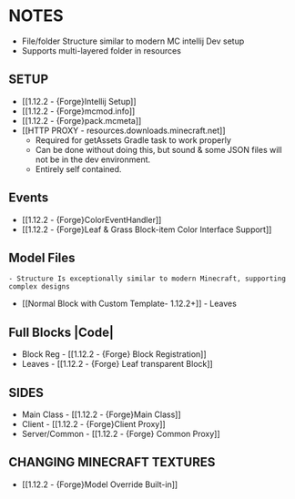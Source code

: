 
# NOTES
- File/folder Structure similar to modern MC intellij Dev setup
- Supports multi-layered folder in resources
## SETUP
- [[1.12.2 - {Forge}Intellij Setup]]
- [[1.12.2 - {Forge}mcmod.info]]
- [[1.12.2 - {Forge}pack.mcmeta]]
- [[HTTP PROXY - resources.downloads.minecraft.net]]
	- Required for getAssets Gradle task to work properly
	- Can be done without doing this, but sound & some JSON files will not be in the dev environment.
	- Entirely self contained.

## Events
- [[1.12.2 - {Forge}ColorEventHandler]]
- [[1.12.2 - {Forge}Leaf & Grass Block-item Color Interface Support]]

## Model Files
	- Structure Is exceptionally similar to modern Minecraft, supporting complex designs
- [[Normal Block with Custom Template- 1.12.2+]] - Leaves


## Full Blocks |Code|
- Block Reg - [[1.12.2 - {Forge} Block Registration]]
- Leaves - [[1.12.2 - {Forge} Leaf transparent Block]]

## SIDES
- Main Class - [[1.12.2 - {Forge}Main Class]]
- Client - [[1.12.2 - {Forge}Client Proxy]]
- Server/Common - [[1.12.2 - {Forge} Common Proxy]]

## CHANGING MINECRAFT TEXTURES
- [[1.12.2 - {Forge}Model Override Built-in]]

